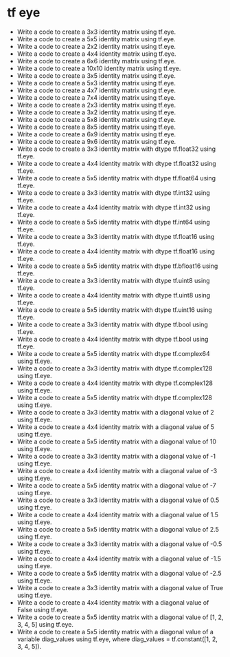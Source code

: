 # tf eye

- Write a code to create a 3x3 identity matrix using tf.eye.
- Write a code to create a 5x5 identity matrix using tf.eye.
- Write a code to create a 2x2 identity matrix using tf.eye.
- Write a code to create a 4x4 identity matrix using tf.eye.
- Write a code to create a 6x6 identity matrix using tf.eye.
- Write a code to create a 10x10 identity matrix using tf.eye.
- Write a code to create a 3x5 identity matrix using tf.eye.
- Write a code to create a 5x3 identity matrix using tf.eye.
- Write a code to create a 4x7 identity matrix using tf.eye.
- Write a code to create a 7x4 identity matrix using tf.eye.
- Write a code to create a 2x3 identity matrix using tf.eye.
- Write a code to create a 3x2 identity matrix using tf.eye.
- Write a code to create a 5x8 identity matrix using tf.eye.
- Write a code to create a 8x5 identity matrix using tf.eye.
- Write a code to create a 6x9 identity matrix using tf.eye.
- Write a code to create a 9x6 identity matrix using tf.eye.
- Write a code to create a 3x3 identity matrix with dtype tf.float32 using tf.eye.
- Write a code to create a 4x4 identity matrix with dtype tf.float32 using tf.eye.
- Write a code to create a 5x5 identity matrix with dtype tf.float64 using tf.eye.
- Write a code to create a 3x3 identity matrix with dtype tf.int32 using tf.eye.
- Write a code to create a 4x4 identity matrix with dtype tf.int32 using tf.eye.
- Write a code to create a 5x5 identity matrix with dtype tf.int64 using tf.eye.
- Write a code to create a 3x3 identity matrix with dtype tf.float16 using tf.eye.
- Write a code to create a 4x4 identity matrix with dtype tf.float16 using tf.eye.
- Write a code to create a 5x5 identity matrix with dtype tf.bfloat16 using tf.eye.
- Write a code to create a 3x3 identity matrix with dtype tf.uint8 using tf.eye.
- Write a code to create a 4x4 identity matrix with dtype tf.uint8 using tf.eye.
- Write a code to create a 5x5 identity matrix with dtype tf.uint16 using tf.eye.
- Write a code to create a 3x3 identity matrix with dtype tf.bool using tf.eye.
- Write a code to create a 4x4 identity matrix with dtype tf.bool using tf.eye.
- Write a code to create a 5x5 identity matrix with dtype tf.complex64 using tf.eye.
- Write a code to create a 3x3 identity matrix with dtype tf.complex128 using tf.eye.
- Write a code to create a 4x4 identity matrix with dtype tf.complex128 using tf.eye.
- Write a code to create a 5x5 identity matrix with dtype tf.complex128 using tf.eye.
- Write a code to create a 3x3 identity matrix with a diagonal value of 2 using tf.eye.
- Write a code to create a 4x4 identity matrix with a diagonal value of 5 using tf.eye.
- Write a code to create a 5x5 identity matrix with a diagonal value of 10 using tf.eye.
- Write a code to create a 3x3 identity matrix with a diagonal value of -1 using tf.eye.
- Write a code to create a 4x4 identity matrix with a diagonal value of -3 using tf.eye.
- Write a code to create a 5x5 identity matrix with a diagonal value of -7 using tf.eye.
- Write a code to create a 3x3 identity matrix with a diagonal value of 0.5 using tf.eye.
- Write a code to create a 4x4 identity matrix with a diagonal value of 1.5 using tf.eye.
- Write a code to create a 5x5 identity matrix with a diagonal value of 2.5 using tf.eye.
- Write a code to create a 3x3 identity matrix with a diagonal value of -0.5 using tf.eye.
- Write a code to create a 4x4 identity matrix with a diagonal value of -1.5 using tf.eye.
- Write a code to create a 5x5 identity matrix with a diagonal value of -2.5 using tf.eye.
- Write a code to create a 3x3 identity matrix with a diagonal value of True using tf.eye.
- Write a code to create a 4x4 identity matrix with a diagonal value of False using tf.eye.
- Write a code to create a 5x5 identity matrix with a diagonal value of [1, 2, 3, 4, 5] using tf.eye.
- Write a code to create a 5x5 identity matrix with a diagonal value of a variable diag_values using tf.eye, where diag_values = tf.constant([1, 2, 3, 4, 5]).